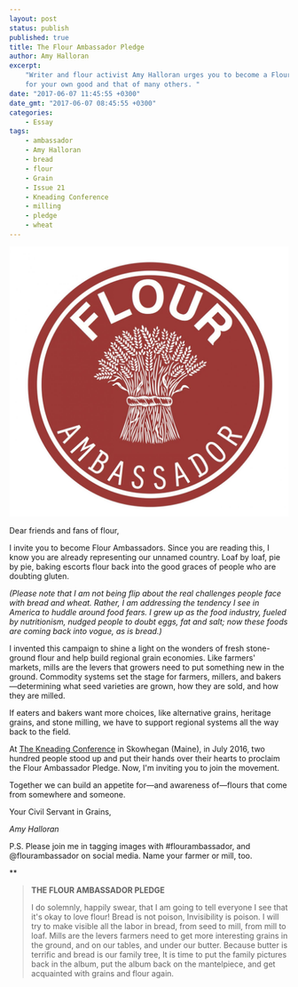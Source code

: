 ```yaml
---
layout: post
status: publish
published: true
title: The Flour Ambassador Pledge
author: Amy Halloran
excerpt:
    "Writer and flour activist Amy Halloran urges you to become a Flour Ambassador,
    for your own good and that of many others. "
date: "2017-06-07 11:45:55 +0300"
date_gmt: "2017-06-07 08:45:55 +0300"
categories:
    - Essay
tags:
    - ambassador
    - Amy Halloran
    - bread
    - flour
    - Grain
    - Issue 21
    - Kneading Conference
    - milling
    - pledge
    - wheat
---
```


![Flour Ambassador Badge](/assets/blog/AmbassadorHiRes.jpg)

Dear friends and fans of flour,

I invite you to become Flour Ambassadors. Since you are reading this, I know you are already representing our unnamed country. Loaf by loaf, pie by pie, baking escorts flour back into the good graces of people who are doubting gluten.

_(Please note that I am not being flip about the real challenges people face with bread and wheat. Rather, I am addressing the tendency I see in America to huddle around food fears. I grew up as the food industry, fueled by nutritionism, nudged people to doubt eggs, fat and salt; now these foods are coming back into vogue, as is bread.)_

I invented this campaign to shine a light on the wonders of fresh stone-ground flour and help build regional grain economies. Like farmers' markets, mills are the levers that growers need to put something new in the ground. Commodity systems set the stage for farmers, millers, and bakers&mdash;determining what seed varieties are grown, how they are sold, and how they are milled.

If eaters and bakers want more choices, like alternative grains, heritage grains, and stone milling, we have to support regional systems all the way back to the field.

At [The Kneading Conference](http://kneadingconference.com/) in Skowhegan (Maine), in July 2016, two hundred people stood up and put their hands over their hearts to proclaim the Flour Ambassador Pledge. Now, I'm inviting you to join the movement.

Together we can build an appetite for&mdash;and awareness of&mdash;flours that come from somewhere and someone.

Your Civil Servant in Grains,

_Amy Halloran_

P.S. Please join me in tagging images with #flourambassador, and @flourambassador on social media. Name your farmer or mill, too.

\*\*

> **THE FLOUR AMBASSADOR PLEDGE**
>
> I do solemnly, happily swear,
> that I am going to tell everyone I see
> that it's okay to love flour!
> Bread is not poison,
> Invisibility is poison.
> I will try to make visible
> all the labor in bread,
> from seed to mill,
> from mill to loaf.
> Mills are the levers farmers need
> to get more interesting grains in the ground,
> and on our tables,
> and under our butter.
> Because butter is terrific and bread is our family tree,
> It is time to put the family pictures back in the album,
> put the album back on the mantelpiece,
> and get acquainted with grains and flour again.
